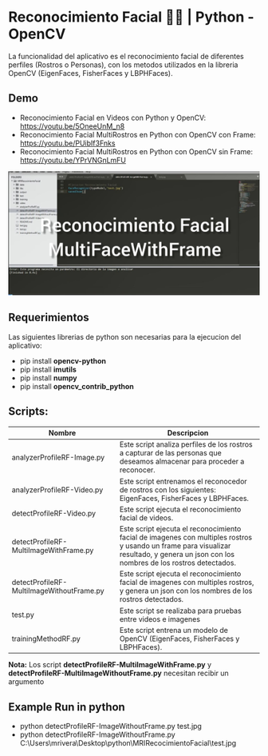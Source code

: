 # Reconocimiento Facial 👨👩 | Python - OpenCV
La funcionalidad del aplicativo es el reconocimiento facial de diferentes perfiles (Rostros o Personas), con los metodos utilizados en la libreria OpenCV (EigenFaces, FisherFaces y LBPHFaces).

## Demo
* Reconocimiento Facial en Videos con Python y OpenCV: https://youtu.be/5OneeUnM_n8 
* Reconocimiento Facial MultiRostros en Python con OpenCV con Frame: https://youtu.be/PUibIf3Fnks
* Reconocimiento Facial MultiRostros en Python con OpenCV sin Frame: https://youtu.be/YPrVNGnLmFU

[![ScreenShot](https://github.com/FatalFuryDeveloper/FaceRecognitionWithPythonAndOpenCV/blob/master/demo/main.jpg)](https://youtu.be/5OneeUnM_n8)

## Requerimientos
Las siguientes librerias de python son necesarias para la ejecucion del aplicativo:
* pip install **opencv-python**
* pip install **imutils**
* pip install **numpy**
* pip install **opencv_contrib_python**

## Scripts:
|Nombre                                     |Descripcion |
|-------------------------------------------|------------|
|analyzerProfileRF-Image.py                 |Este script analiza perfiles de los rostros a capturar de las personas que deseamos almacenar para proceder a reconocer. |
|analyzerProfileRF-Video.py                 |Este script entrenamos el reconocedor de rostros con los siguientes: EigenFaces, FisherFaces y LBPHFaces. |
|detectProfileRF-Video.py                   |Este script ejecuta el reconocimiento facial de videos. |
|detectProfileRF-MultiImageWithFrame.py     |Este script ejecuta el reconocimiento facial de imagenes con multiples rostros y usando un frame para visualizar resultado, y genera un json con los nombres de los rostros detectados. |
|detectProfileRF-MultiImageWithoutFrame.py  |Este script ejecuta el reconocimiento facial de imagenes con multiples rostros, y genera un json con los nombres de los rostros detectados. |
|test.py                                    |Este script se realizaba para pruebas entre videos e imagenes
|trainingMethodRF.py                        |Este script entrena un modelo de OpenCV (EigenFaces, FisherFaces y LBPHFaces).

**Nota:** Los script **detectProfileRF-MultiImageWithFrame.py** y **detectProfileRF-MultiImageWithoutFrame.py** necesitan recibir un argumento

## Example Run in python 
* python detectProfileRF-ImageWithoutFrame.py test.jpg
* python detectProfileRF-ImageWithoutFrame.py C:\Users\mrivera\Desktop\python\MRIRecocimientoFacial\test.jpg